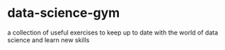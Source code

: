 # data-science-gym
a collection of useful exercises to keep up to date with the world of data science and learn new skills
